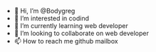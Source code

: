 - 👋 Hi, I’m @Bodygreg
- 👀 I’m interested in codind
- 🌱 I’m currently learning web developer
- 💞️ I’m looking to collaborate on web developer
- 📫 How to reach me github mailbox

<!---
Bodygreg/Bodygreg is a ✨ special ✨ repository because its `README.md` (this file) appears on your GitHub profile.
You can click the Preview link to take a look at your changes.
--->
